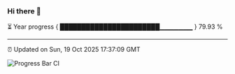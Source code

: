 ### Hi there 👋

⏳ Year progress { ███████████████████████▁▁▁▁▁▁▁ } 79.93 %

---

⏰ Updated on Sun, 19 Oct 2025 17:37:09 GMT

![Progress Bar CI](https://github.com/IshwaranRudhara/GIT-ACTION/workflows/Progress%20Bar%20CI/badge.svg)

